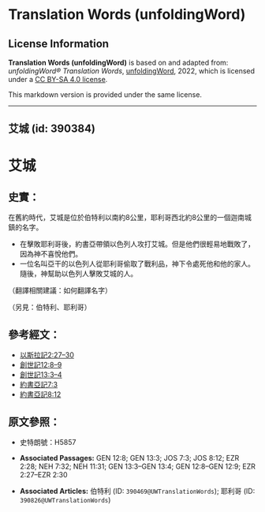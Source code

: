 # Translation Words (unfoldingWord)

## License Information

**Translation Words (unfoldingWord)** is based on and adapted from: _unfoldingWord® Translation Words_, [unfoldingWord](https://unfoldingword.org/utw), 2022, which is licensed under a [CC BY-SA 4.0 license](https://creativecommons.org/licenses/by-sa/4.0/legalcode.en).

This markdown version is provided under the same license.



--------------------------------

## 艾城 (id: 390384)

艾城
==

史實：
---

在舊約時代，艾城是位於伯特利以南約8公里，耶利哥西北約8公里的一個迦南城鎮的名字。

* 在擊敗耶利哥後，約書亞帶領以色列人攻打艾城。但是他們很輕易地戰敗了，因為神不喜悅他們。
* 一位名叫亞干的以色列人從耶利哥偷取了戰利品，神下令處死他和他的家人。隨後，神幫助以色列人擊敗艾城的人。

（翻譯相關建議：如何翻譯名字）

（另見：伯特利、耶利哥）

參考經文：
-----

* [以斯拉記2:27–30](https://ref.ly/Ezra2:27-Ezra2:30)
* [創世記12:8–9](https://ref.ly/Gen12:8-Gen12:9)
* [創世記13:3–4](https://ref.ly/Gen13:3-Gen13:4)
* [約書亞記7:3](https://ref.ly/Josh7:3)
* [約書亞記8:12](https://ref.ly/Josh8:12)

原文參照：
-----

* 史特朗號：H5857

* **Associated Passages:** GEN 12:8; GEN 13:3; JOS 7:3; JOS 8:12; EZR 2:28; NEH 7:32; NEH 11:31; GEN 13:3–GEN 13:4; GEN 12:8–GEN 12:9; EZR 2:27–EZR 2:30
* **Associated Articles:** 伯特利 (ID: `390469@UWTranslationWords`); 耶利哥 (ID: `390826@UWTranslationWords`)

